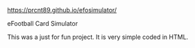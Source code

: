 https://prcnt89.github.io/efosimulator/

eFootball Card Simulator

This was a just for fun project. It is very simple coded in HTML.
